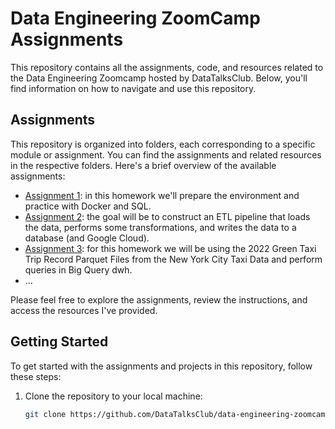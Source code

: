 # Data Engineering ZoomCamp Assignments

This repository contains all the assignments, code, and resources related to the Data Engineering Zoomcamp hosted by DataTalksClub. Below, you'll find information on how to navigate and use this repository.


## Assignments

This repository is organized into folders, each corresponding to a specific module or assignment. You can find the assignments and related resources in the respective folders. Here's a brief overview of the available assignments:

- [Assignment 1](https://github.com/DataTalksClub/data-engineering-zoomcamp/blob/main/cohorts/2024/01-docker-terraform/homework.md): in this homework we'll prepare the environment and practice with Docker and SQL.
- [Assignment 2](https://github.com/DataTalksClub/data-engineering-zoomcamp/blob/main/cohorts/2024/02-workflow-orchestration/homework.md): the goal will be to construct an ETL pipeline that loads the data, performs some transformations, and writes the data to a database (and Google Cloud).
- [Assignment 3](https://github.com/DataTalksClub/data-engineering-zoomcamp/blob/main/cohorts/2024/03-data-warehouse/homework.md): for this homework we will be using the 2022 Green Taxi Trip Record Parquet Files from the New York City Taxi Data and perform queries in Big Query dwh.
- ...

Please feel free to explore the assignments, review the instructions, and access the resources I've provided.

## Getting Started

To get started with the assignments and projects in this repository, follow these steps:

1. Clone the repository to your local machine:

   ```bash
   git clone https://github.com/DataTalksClub/data-engineering-zoomcamp.git
